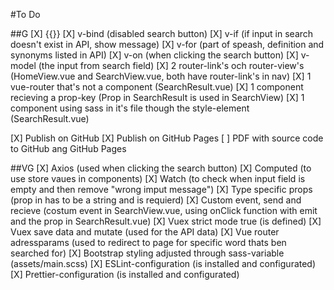 #To Do

##G
[X] {{}}
[X] v-bind (disabled search button)
[X] v-if (if input in search doesn't exist in API, show message)
[X] v-for (part of speash, definition and synonyms listed in API)
[X] v-on (when clicking the search button)
[X] v-model (the input from search field)
[X] 2 router-link's och router-view's (HomeView.vue and SearchView.vue, both have router-link's in nav)
[X] 1 vue-router that's not a component (SearchResult.vue)
[X] 1 component recieving a prop-key (Prop in SearchResult is used in SearchView)
[X] 1 component using sass in it's file though the style-element (SearchResult.vue)

[X] Publish on GitHub
[X] Publish on GitHub Pages
[ ] PDF with source code to GitHub ang GitHub Pages

##VG
[X] Axios (used when clicking the search button)
[X] Computed (to use store vaues in components)
[X] Watch (to check when input field is empty and then remove "wrong imput message")
[X] Type specific props (prop in has to be a string and is requierd)
[X] Custom event, send and recieve (costum event in SearchView.vue, using onClick function with emit and the prop in SearchResult.vue)
[X] Vuex strict mode true (is defined)
[X] Vuex save data and mutate (used for the API data)
[X] Vue router adressparams (used to redirect to page for specific word thats ben searched for)
[X] Bootstrap styling adjusted through sass-variable (assets/main.scss)
[X] ESLint-configuration (is installed and configurated)
[X] Prettier-configuration (is installed and configurated)
